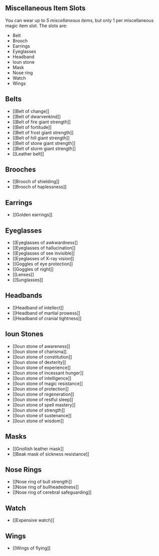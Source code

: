 ## Miscellaneous Item Slots
You can wear up to *5 miscellaneous items*, but only 1 per miscellaneous magic item slot. The slots are:
- Belt
- Brooch
- Earrings
- Eyeglasses
- Headband
- Ioun stone
- Mask
- Nose ring
- Watch
- Wings

## Belts
- [[Belt of change]]
- [[Belt of dwarvenkind]]
- [[Belt of fire giant strength]]
- [[Belt of fortitude]]
- [[Belt of frost giant strength]]
- [[Belt of hill giant strength]]
- [[Belt of stone giant strength]]
- [[Belt of storm giant strength]]
- [[Leather belt]] 

## Brooches

- [[Brooch of shielding]]
- [[Brooch of haplessness]]

## Earrings
- [[Golden earrings]]

## Eyeglasses
- [[Eyeglasses of awkwardness]]
- [[Eyeglasses of hallucination]]
- [[Eyeglasses of see invisible]]
- [[Eyeglasses of X-ray vision]]
- [[Goggles of eye protection]]
- [[Goggles of night]]
- [[Lenses]]
- [[Sunglasses]]

## Headbands
- [[Headband of intellect]]
- [[Headband of martial prowess]]
- [[Headband of cranial tightness]]

## Ioun Stones
- [[Ioun stone of awareness]]
- [[Ioun stone of charisma]]
- [[Ioun stone of constitution]]
- [[Ioun stone of dexterity]]
- [[Ioun stone of experience]]
- [[Ioun stone of incessant hunger]]
- [[Ioun stone of intelligence]]
- [[Ioun stone of magic resistance]]
- [[Ioun stone of protection]]
- [[Ioun stone of regeneration]]
- [[Ioun stone of restful sleep]]
- [[Ioun stone of spell mastery]]
- [[Ioun stone of strength]]
- [[Ioun stone of sustenance]]
- [[Ioun stone of wisdom]]

## Masks
- [[Gnollish leather mask]]
- [[Beak mask of sickness resistance]]

## Nose Rings
- [[Nose ring of bull strength]]
- [[Nose ring of bullheadedness]]
- [[Nose ring of cerebral safeguarding]]

## Watch
- [[Expensive watch]]
## Wings
- [[Wings of flying]]
